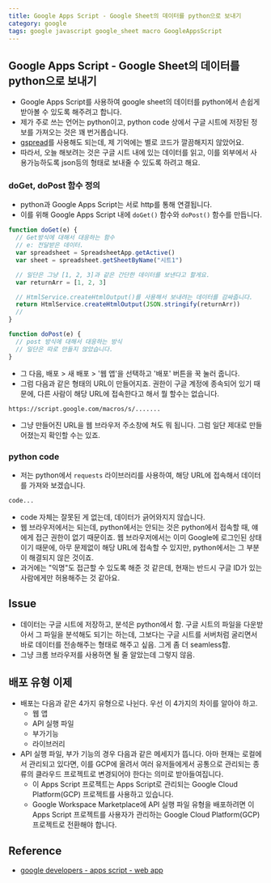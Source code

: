 ```yaml
---
title: Google Apps Script - Google Sheet의 데이터를 python으로 보내기
category: google
tags: google javascript google_sheet macro GoogleAppsScript
---
```


## Google Apps Script - Google Sheet의 데이터를 python으로 보내기

- Google Apps Script를 사용하여 google sheet의 데이터를 python에서 손쉽게 받아볼 수 있도록 해주려고 합니다.
- 제가 주로 쓰는 언어는 python이고, python code 상에서 구글 시트에 저장된 정보를 가져오는 것은 꽤 번거롭습니다.
- [gspread](https://gspread.readthedocs.io/en/latest/)를 사용해도 되는데, 제 기억에는 별로 코드가 깔끔해지지 않았어요.
- 따라서, 오늘 해보려는 것은 구글 시트 내에 있는 데이터를 읽고, 이를 외부에서 사용가능하도록 json등의 형태로 보내줄 수 있도록 하려고 해요.

### doGet, doPost 함수 정의

- python과 Google Apps Script는 서로 http를 통해 연결됩니다.
- 이를 위해 Google Apps Script 내에 `doGet()` 함수와 `doPost()` 함수를 만듭니다.

```javascript
function doGet(e) {
  // Get방식에 대해서 대응하는 함수
  // e: 전달받은 데이터.
  var spreadsheet = SpreadsheetApp.getActive()
  var sheet = spreadsheet.getSheetByName("시트1")

  // 일단은 그냥 [1, 2, 3]과 같은 간단한 데이터를 보낸다고 할게요.
  var returnArr = [1, 2, 3]

  // HtmlService.createHtmlOutput()를 사용해서 보내려는 데이터를 감싸줍니다.
  return HtmlService.createHtmlOutput(JSON.stringify(returnArr))
  //
}

function doPost(e) {
  // post 방식에 대해서 대응하는 방식
  // 일단은 따로 만들지 않았습니다.
}
```

- 그 다음, 배포 > 새 배포 > '웹 앱'을 선택하고 '배포' 버튼을 꾹 눌러 줍니다.
- 그럼 다음과 같은 형태의 URL이 만들어지죠. 권한이 구글 계정에 종속되어 있기 때문에, 다른 사람이 해당 URL에 접속한다고 해서 뭘 할수는 없습니다.

```plaintext
https://script.google.com/macros/s/.......
```

- 그냥 만들어진 URL을 웹 브라우저 주소창에 쳐도 뭐 됩니다. 그럼 일단 제대로 만들어졌는지 확인할 수는 있죠.

### python code 

- 저는 python에서 `requests` 라이브러리를 사용하여, 해당 URL에 접속해서 데이터를 가져와 보겠습니다. 

```python
code...
```

- code 자체는 잘못된 게 없는데, 데이터가 긁어와지지 않습니다.
- 웹 브라우저에서는 되는데, python에서는 안되는 것은 python에서 접속할 때, 얘에게 접근 권한이 없기 때문이죠. 웹 브라우저에서는 이미 Google에 로그인된 상태이기 때문에, 아무 문제없이 해당 URL에 접속할 수 있지만, python에서는 그 부분이 해결되지 않은 것이죠.
- 과거에는 "익명"도 접근할 수 있도록 해준 것 같은데, 현재는 반드시 구글 ID가 있는 사람에게만 허용해주는 것 같아요.

## Issue

- 데이터는 구글 시트에 저장하고, 분석은 python에서 함. 구글 시트의 파일을 다운받아서 그 파일을 분석해도 되기는 하는데, 그보다는 구글 시트를 서버처럼 굴리면서 바로 데이터를 전송해주는 형태로 해주고 싶음. 그게 좀 더 seamless함.
- 그냥 크롬 브라우저를 사용하면 될 줄 알았는데 그렇지 않음.


## 배포 유형 이제

- 배포는 다음과 같은 4가지 유형으로 나뉜다. 우선 이 4가지의 차이를 알아야 하고. 
  - 웹 앱
  - API 실행 파일 
  - 부가기능
  - 라이브러리 
- API 실행 파일, 부가 기능의 경우 다음과 같은 메세지가 뜹니다. 아마 현재는 로컬에서 관리되고 있다면, 이를 GCP에 올려서 여러 유저들에게서 공통으로 관리되는 종류의 클라우드 프로젝트로 변경되어야 한다는 의미로 받아들여집니다.
  - 이 Apps Script 프로젝트는 Apps Script로 관리되는 Google Cloud Platform(GCP) 프로젝트를 사용하고 있습니다.
  - Google Workspace Marketplace에 API 실행 파일 유형을 배포하려면 이 Apps Script 프로젝트를 사용자가 관리하는 Google Cloud Platform(GCP) 프로젝트로 전환해야 합니다.

## Reference

- [google developers - apps script - web app](https://developers.google.com/apps-script/guides/web)
